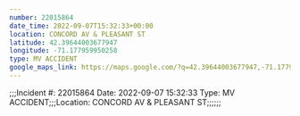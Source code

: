 ```yaml
---
number: 22015864
date_time: 2022-09-07T15:32:33+00:00
location: CONCORD AV & PLEASANT ST
latitude: 42.39644003677947
longitude: -71.177959950258
type: MV ACCIDENT
google_maps_link: https://maps.google.com/?q=42.39644003677947,-71.177959950258
---
```


;;;Incident #: 22015864  Date: 2022-09-07 15:32:33   Type: MV ACCIDENT;;;Location: CONCORD AV & PLEASANT ST;;;;;;
